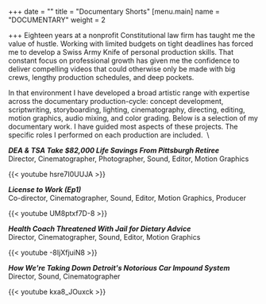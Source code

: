 +++
date = ""
title = "Documentary Shorts"
[menu.main]
name = "DOCUMENTARY"
weight = 2

+++
Eighteen years at a nonprofit Constitutional law firm has taught me the value of hustle. Working with limited budgets on tight deadlines has forced me to develop a Swiss Army Knife of personal production skills. That constant focus on professional growth has given me the confidence to deliver compelling videos that could otherwise only be made with big crews, lengthy production schedules, and deep pockets.

In that environment I have developed a broad artistic range with expertise across the documentary production-cycle: concept development, scriptwriting, storyboarding, lighting, cinematography, directing, editing, motion graphics, audio mixing, and color grading. Below is a selection of my documentary work. I have guided most aspects of these projects. The specific roles I performed on each production are included.
 \\

**_DEA & TSA Take $82,000 Life Savings From Pittsburgh Retiree_**  
Director, Cinematographer, Photographer, Sound, Editor, Motion Graphics

{{< youtube hsre7I0UUJA >}}
 

**_License to Work (Ep1)_**  
Co-director, Cinematographer, Sound, Editor, Motion Graphics, Producer

{{< youtube UM8ptxf7D-8 >}}
 

**_Health Coach Threatened With Jail for Dietary Advice_**  
Director, Cinematographer, Sound, Editor, Motion Graphics

{{< youtube -8IjXfjuiN8 >}}
 

**_How We're Taking Down Detroit's Notorious Car Impound System_**  
Director, Sound, Cinematographer

{{< youtube kxa8_JOuxck >}}
 